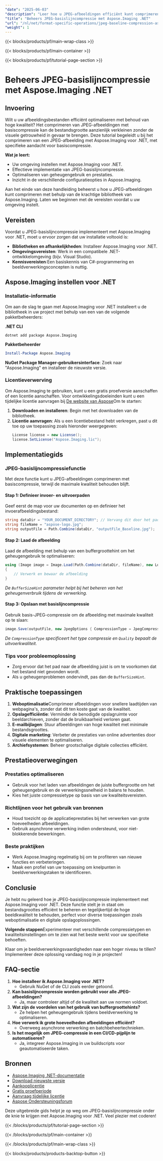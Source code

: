 ```yaml
---
"date": "2025-06-03"
"description": "Leer hoe u JPEG-afbeeldingen efficiënt kunt comprimeren met Aspose.Imaging voor .NET. Zo verkleint u de bestandsgrootte, terwijl de kwaliteit behouden blijft."
"title": "Beheers JPEG-basislijncompressie met Aspose.Imaging .NET"
"url": "/nl/net/format-specific-operations/jpeg-baseline-compression-aspose-imaging-net/"
"weight": 1
---
```


{{< blocks/products/pf/main-wrap-class >}}

{{< blocks/products/pf/main-container >}}

{{< blocks/products/pf/tutorial-page-section >}}
# Beheers JPEG-basislijncompressie met Aspose.Imaging .NET

## Invoering

Wilt u uw afbeeldingsbestanden efficiënt optimaliseren met behoud van hoge kwaliteit? Het comprimeren van JPEG-afbeeldingen met basiscompressie kan de bestandsgrootte aanzienlijk verkleinen zonder de visuele getrouwheid in gevaar te brengen. Deze tutorial begeleidt u bij het comprimeren van een JPEG-afbeelding met Aspose.Imaging voor .NET, met specifieke aandacht voor basiscompressie.

**Wat je leert:**
- Uw omgeving instellen met Aspose.Imaging voor .NET.
- Effectieve implementatie van JPEG-basislijncompressie.
- Optimaliseren van geheugengebruik en prestaties.
- Inzicht in de verschillende configuratieopties in Aspose.Imaging.

Aan het einde van deze handleiding beheerst u hoe u JPEG-afbeeldingen kunt comprimeren met behulp van de krachtige bibliotheek van Aspose.Imaging. Laten we beginnen met de vereisten voordat u uw omgeving instelt.

## Vereisten

Voordat u JPEG-basislijncompressie implementeert met Aspose.Imaging voor .NET, moet u ervoor zorgen dat uw installatie voltooid is:
- **Bibliotheken en afhankelijkheden**: Installeer Aspose.Imaging voor .NET.
- **Omgevingsvereisten**: Werk in een compatibele .NET-ontwikkelomgeving (bijv. Visual Studio).
- **Kennisvereisten**:Een basiskennis van C#-programmering en beeldverwerkingsconcepten is nuttig.

## Aspose.Imaging instellen voor .NET

### Installatie-informatie

Om aan de slag te gaan met Aspose.Imaging voor .NET installeert u de bibliotheek in uw project met behulp van een van de volgende pakketbeheerders:

**.NET CLI**
```shell
dotnet add package Aspose.Imaging
```

**Pakketbeheerder**
```powershell
Install-Package Aspose.Imaging
```

**NuGet Package Manager-gebruikersinterface**: Zoek naar "Aspose.Imaging" en installeer de nieuwste versie.

### Licentieverwerving

Om Aspose.Imaging te gebruiken, kunt u een gratis proefversie aanschaffen of een licentie aanschaffen. Voor ontwikkelingsdoeleinden kunt u een tijdelijke licentie aanvragen bij [De website van Aspose](https://purchase.aspose.com/temporary-license/)Om te starten:
1. **Downloaden en installeren**: Begin met het downloaden van de bibliotheek.
2. **Licentie aanvragen**: Als u een licentiebestand hebt verkregen, past u dit toe op uw toepassing zoals hieronder weergegeven:
   ```csharp
   License license = new License();
   license.SetLicense("Aspose.Imaging.lic");
   ```

## Implementatiegids

### JPEG-basislijncompressiefunctie

Met deze functie kunt u JPEG-afbeeldingen comprimeren met basiscompressie, terwijl de maximale kwaliteit behouden blijft.

#### Stap 1: Definieer invoer- en uitvoerpaden

Geef eerst de map voor uw documenten op en definieer het invoerafbeeldingsbestand:
```csharp
string dataDir = "YOUR_DOCUMENT_DIRECTORY"; // Vervang dit door het pad van uw documentmap
string fileName = "aspose-logo.jpg";
string outputFile = Path.Combine(dataDir, "outputFile_Baseline.jpg");
```

#### Stap 2: Laad de afbeelding

Laad de afbeelding met behulp van een buffergroottehint om het geheugengebruik te optimaliseren:
```csharp
using (Image image = Image.Load(Path.Combine(dataDir, fileName), new LoadOptions { BufferSizeHint = 50 }))
{
    // Verwerk en bewaar de afbeelding
}
```
*De `BufferSizeHint` parameter helpt bij het beheren van het geheugenverbruik tijdens de verwerking.*

#### Stap 3: Opslaan met basislijncompressie

Gebruik basis-JPEG-compressie om de afbeelding met maximale kwaliteit op te slaan:
```csharp
image.Save(outputFile, new JpegOptions { CompressionType = JpegCompressionMode.Baseline, Quality = 100 });
```
*De `CompressionType` specificeert het type compressie en `Quality` bepaalt de uitvoerkwaliteit.*

### Tips voor probleemoplossing
- Zorg ervoor dat het pad naar de afbeelding juist is om te voorkomen dat het bestand niet gevonden wordt.
- Als u geheugenproblemen ondervindt, pas dan de `BufferSizeHint`.

## Praktische toepassingen

1. **Weboptimalisatie**Comprimeer afbeeldingen voor snellere laadtijden van webpagina's, zonder dat dit ten koste gaat van de kwaliteit.
2. **Opslagefficiëntie**: Verminder de benodigde opslagruimte voor beeldarchieven, zonder dat de bruikbaarheid verloren gaat.
3. **E-mailbijlagen**: Stuur afbeeldingen van hoge kwaliteit met minimale bestandsgroottes.
4. **Digitale marketing**: Verbeter de prestaties van online advertenties door visuele elementen te optimaliseren.
5. **Archiefsystemen**: Beheer grootschalige digitale collecties efficiënt.

## Prestatieoverwegingen

### Prestaties optimaliseren
- Gebruik voor het laden van afbeeldingen de juiste buffergrootte om het geheugengebruik en de verwerkingssnelheid in balans te houden.
- Kies het juiste compressietype op basis van uw kwaliteitsvereisten.

### Richtlijnen voor het gebruik van bronnen
- Houd toezicht op de applicatieprestaties bij het verwerken van grote hoeveelheden afbeeldingen.
- Gebruik asynchrone verwerking indien ondersteund, voor niet-blokkerende bewerkingen.

### Beste praktijken
- Werk Aspose.Imaging regelmatig bij om te profiteren van nieuwe functies en verbeteringen.
- Maak een profiel van uw toepassing om knelpunten in beeldverwerkingstaken te identificeren.

## Conclusie

Je hebt nu geleerd hoe je JPEG-basislijncompressie implementeert met Aspose.Imaging voor .NET. Deze functie stelt je in staat om bestandsgroottes efficiënt te beheren en tegelijkertijd de hoge beeldkwaliteit te behouden, perfect voor diverse toepassingen zoals weboptimalisatie en digitale opslagoplossingen.

**Volgende stappen**Experimenteer met verschillende compressietypen en kwaliteitsinstellingen om te zien wat het beste werkt voor uw specifieke behoeften.

Klaar om je beeldverwerkingsvaardigheden naar een hoger niveau te tillen? Implementeer deze oplossing vandaag nog in je projecten!

## FAQ-sectie

1. **Hoe installeer ik Aspose.Imaging voor .NET?**
   - Gebruik NuGet of de CLI zoals eerder getoond.
2. **Kan basislijncompressie worden gebruikt voor alle JPEG-afbeeldingen?**
   - Ja, maar controleer altijd of de kwaliteit aan uw normen voldoet.
3. **Wat zijn de voordelen van het gebruik van buffergroottehints?**
   - Ze helpen het geheugengebruik tijdens beeldverwerking te optimaliseren.
4. **Hoe verwerk ik grote hoeveelheden afbeeldingen efficiënt?**
   - Overweeg asynchrone verwerking en batchbeheertechnieken.
5. **Is het mogelijk om JPEG-compressie in een CI/CD-pijplijn te automatiseren?**
   - Ja, integreer Aspose.Imaging in uw buildscripts voor geautomatiseerde taken.

## Bronnen
- [Aspose.Imaging .NET-documentatie](https://reference.aspose.com/imaging/net/)
- [Download nieuwste versie](https://releases.aspose.com/imaging/net/)
- [Aankooplicentie](https://purchase.aspose.com/buy)
- [Gratis proefperiode](https://releases.aspose.com/imaging/net/)
- [Aanvraag tijdelijke licentie](https://purchase.aspose.com/temporary-license/)
- [Aspose Ondersteuningsforum](https://forum.aspose.com/c/imaging/10)

Deze uitgebreide gids helpt je op weg om JPEG-basislijncompressie onder de knie te krijgen met Aspose.Imaging voor .NET. Veel plezier met coderen!

{{< /blocks/products/pf/tutorial-page-section >}}

{{< /blocks/products/pf/main-container >}}

{{< /blocks/products/pf/main-wrap-class >}}

{{< blocks/products/products-backtop-button >}}